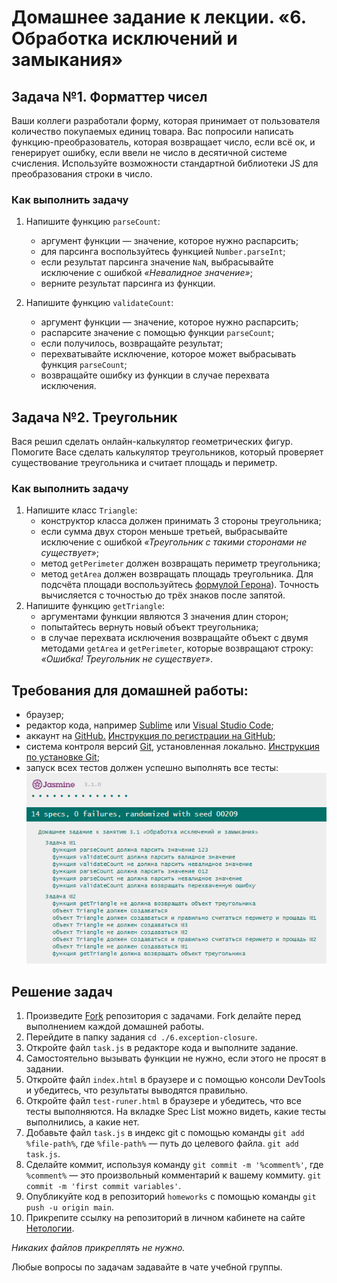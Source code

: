 # Домашнее задание к лекции. «6. Обработка исключений и замыкания»

## Задача №1. Форматтер чисел
Ваши коллеги разработали форму, которая принимает от пользователя количество покупаемых единиц товара. Вас попросили написать функцию-преобразователь, которая возвращает число, если всё ок, и генерирует ошибку, если ввели не число в десятичной системе счисления.
Используйте возможности стандартной библиотеки JS для преобразования строки в число.

### Как выполнить задачу
1. Напишите функцию `parseCount`:
    * аргумент функции — значение, которое нужно распарсить;
    * для парсинга воспользуйтесь функцией `Number.parseInt`;
    * если результат парсинга значение `NaN`, выбрасывайте исключение с ошибкой *«Невалидное значение»*;
    * верните результат парсинга из функции.

2. Напишите функцию `validateCount`:
    * аргумент функции — значение, которое нужно распарсить;
    * распарсите значение с помощью функции `parseCount`;
    * если получилось, возвращайте результат;
    * перехватывайте исключение, которое может выбрасывать функция `parseCount`;
    * возвращайте ошибку из функции в случае перехвата исключения.

## Задача №2. Треугольник 
Вася решил сделать онлайн-калькулятор геометрических фигур. Помогите Васе сделать калькулятор треугольников, который проверяет существование треугольника и считает площадь и периметр.

### Как выполнить задачу
1. Напишите класс `Triangle`:
    * конструктор класса должен принимать 3 стороны треугольника;
    * если сумма двух сторон меньше третьей, выбрасывайте исключение с ошибкой *«Треугольник с такими сторонами не существует»*;
    * метод `getPerimeter` должен возвращать периметр треугольника;
    * метод `getArea` должен возвращать площадь треугольника. Для подсчёта площади воспользуйтесь [формулой Герона](https://ru.wikipedia.org/wiki/%D0%A4%D0%BE%D1%80%D0%BC%D1%83%D0%BB%D0%B0_%D0%93%D0%B5%D1%80%D0%BE%D0%BD%D0%B0)). Точность вычисляется с точностью до трёх знаков после запятой.
2. Напишите функцию `getTriangle`:
    * аргументами функции являются 3 значения длин сторон;
    * попытайтесь вернуть новый объект треугольника;
    * в случае перехвата исключения возвращайте объект с двумя методами `getArea` и `getPerimeter`, которые возвращают строку: *«Ошибка! Треугольник не существует»*.

## Требования для домашней работы:

* браузер;
* редактор кода, например [Sublime][1] или [Visual Studio Code][2];
* аккаунт на [GitHub.][0] [Инструкция по регистрации на GitHub][3];
* система контроля версий [Git][4], установленная локально. [Инструкция по установке Git][5];
* запуск всех тестов должен успешно выполнять все тесты:
![графическое представление](../Jasmine/results/sucessed_tasks3_1.png)

## Решение задач

1. Произведите [Fork](https://ru.wikipedia.org/wiki/Форк) репозитория с задачами. Fork делайте перед выполнением каждой домашней работы.
2. Перейдите в папку задания `cd ./6.exception-closure`.
3. Откройте файл `task.js` в редакторе кода и выполните задание.
4. Самостоятельно вызывать функции не нужно, если этого не просят в задании.
5. Откройте файл `index.html` в браузере и с помощью консоли DevTools и убедитесь, что результаты выводятся правильно.
6. Откройте файл `test-runer.html` в браузере и убедитесь, что все тесты выполняются. На вкладке Spec List можно видеть, какие тесты выполнились, а какие нет.
7. Добавьте файл `task.js` в индекс git с помощью команды `git add %file-path%`, где `%file-path%` — путь до целевого файла. `git add task.js`.
8. Сделайте коммит, используя команду `git commit -m '%comment%'`, где `%comment%` — это произвольный комментарий к вашему коммиту. `git commit -m 'first commit variables'`.
9. Опубликуйте код в репозиторий `homeworks` с помощью команды `git push -u origin main`.
10. Прикрепите ссылку на репозиторий в личном кабинете на сайте [Нетологии][6].

[0]: https://github.com/
[1]: https://www.sublimetext.com/
[2]: https://code.visualstudio.com/
[3]: https://github.com/netology-code/guides/blob/master/git/github.md
[4]: https://git-scm.com/
[5]: https://github.com/netology-code/guides/blob/master/git/README.md
[6]: https://netology.ru/

*Никаких файлов прикреплять не нужно.*

Любые вопросы по задачам задавайте в чате учебной группы.
